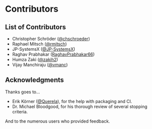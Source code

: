 # Contributors

## List of Contributors

- Christopher Schröder ([@chschroeder](https://github.com/chschroeder))
- Raphael Mitsch ([@rmitsch](https://github.com/rmitsch))
- JP-SystemsX ([@JP-SystemsX](https://github.com/JP-SystemsX))
- Raghav Prabhakar ([RaghavPrabhakar66](https://github.com/RaghavPrabhakar66))
- Humza Zaki ([@zakih2](https://github.com/zakih2))
- Vijay Manchiraju ([@vmanc](https://github.com/vmanc))

## Acknowledgments

Thanks goes to...

- Erik Körner ([@Querela](https://github.com/querela)), for the help with packaging and CI.
- Dr. Michael Bloodgood, for his thorough review of several stopping criteria. 

And to the numerous users who provided feedback.
